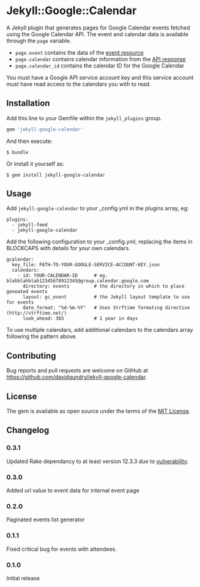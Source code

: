 # Jekyll::Google::Calendar

A Jekyll plugin that generates pages for Google Calendar events fetched using the Google Calendar API. The event and calendar data is available through the `page` variable.

* `page.event` contains the data of the [event resource](https://developers.google.com/calendar/v3/reference/events#resource)
* `page.calendar` contains calendar information from the [API response](https://developers.google.com/calendar/v3/reference/events/list#response)
* `page.calendar_id` contains the calendar ID for the Google Calendar

You must have a Google API service account key and this service account must have read access to the calendars you with to read.

## Installation

Add this line to your Gemfile within the `jekyll_plugins` group.

```ruby
gem 'jekyll-google-calendar'
```

And then execute:

    $ bundle

Or install it yourself as:

    $ gem install jekyll-google-calendar

## Usage

Add `jekyll-google-calendar` to your _config.yml in the plugins array, eg:

```
plugins:
  - jekyll-feed
  - jekyll-google-calendar
```

Add the following configuration to your _config.yml, replacing the items in BLOCKCAPS with details for your own calendars.

```
gcalendar:
  key_file: PATH-TO-YOUR-GOOGLE-SERVICE-ACCOUNT-KEY.json
  calendars:
    - id: YOUR-CALENDAR-ID      # eg. blahblahblah12345678912345@group.calendar.google.com
      directory: events         # the directory in which to place geneated events
      layout: gc_event          # the Jekyll layout template to use for events
      date_format: "%d-%m-%Y"   # Uses Strftime formating directive (http://strftime.net/)
      look_ahead: 365           # 1 year in days
```

To use multiple calendars, add additional calendars to the calendars array following the pattern above.

## Contributing

Bug reports and pull requests are welcome on GitHub at https://github.com/davidgundry/jekyll-google-calendar.

## License

The gem is available as open source under the terms of the [MIT License](https://opensource.org/licenses/MIT).

## Changelog

### 0.3.1

Updated Rake dependancy to at least version 12.3.3 due to [vulnerability](https://github.com/advisories/GHSA-jppv-gw3r-w3q8).

### 0.3.0

Added url value to event data for internal event page

### 0.2.0

Paginated events list generator 

### 0.1.1

Fixed critical bug for events with attendees.

### 0.1.0

Initial release